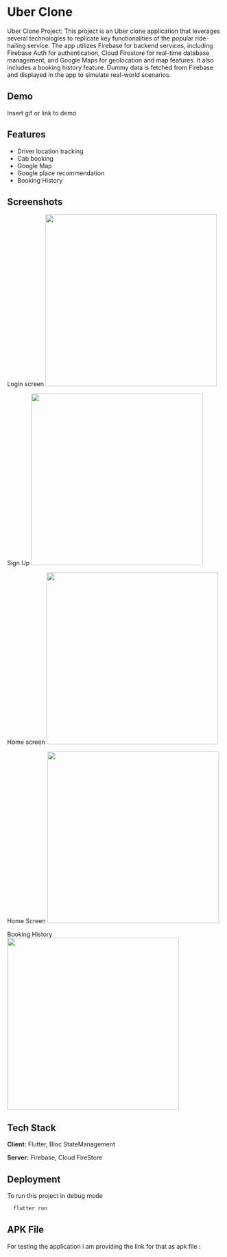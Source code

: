 
# Uber Clone

Uber Clone Project: This project is an Uber clone application that leverages several technologies to replicate key functionalities of the popular ride-hailing service. The app utilizes Firebase for backend services, including Firebase Auth for authentication, Cloud Firestore for real-time database management, and Google Maps for geolocation and map features. It also includes a booking history feature. Dummy data is fetched from Firebase and displayed in the app to simulate real-world scenarios.


## Demo

Insert gif or link to demo


## Features

- Driver location tracking
- Cab booking
- Google Map 
- Google place recommendation
- Booking History


## Screenshots


Login screen
<img src="https://firebasestorage.googleapis.com/v0/b/flutter-map-ab586.appspot.com/o/1722158161182.jpg?alt=media&token=11a44070-94ed-4346-bc70-3247f47b444e" width=400>



Sign Up
<img src="https://firebasestorage.googleapis.com/v0/b/flutter-map-ab586.appspot.com/o/1722158161172.jpg?alt=media&token=3d285f81-a2cc-449a-a34e-ad6b6e4d9c0e" width=400>





Home screen
<img src="https://firebasestorage.googleapis.com/v0/b/flutter-map-ab586.appspot.com/o/1722158161194.jpg?alt=media&token=78529165-42ce-414b-bb1e-94a33afd36dd" width=400>





Home Screen
<img src="https://firebasestorage.googleapis.com/v0/b/flutter-map-ab586.appspot.com/o/1722158161227.jpg?alt=media&token=0ce8709f-11c1-4e75-9990-72057ed8aa54" width=400>



Booking History 
<img src="https://firebasestorage.googleapis.com/v0/b/flutter-map-ab586.appspot.com/o/1722158161205.jpg?alt=media&token=021d86eb-ff9f-4749-9d38-9a10ecea96df" width=400>




## Tech Stack

**Client:** Flutter, Bloc StateManagement

**Server:** Firebase, Cloud FireStore


## Deployment

To run this project in debug mode 

```bash
  flutter run
```


## APK File

For testing the application i am providing the link for that as apk file :


